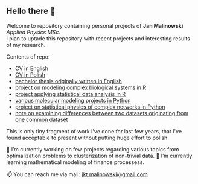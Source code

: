 ## Hello there 👋

Welcome to repository containing personal projects of **Jan Malinowski** *Applied Physics MSc.*  
I plan to uptade this repository with recent projects and interesting results of my research.

Contents of repo:
- [CV in English](https://github.com/jktmal/jktmal/blob/main/cv_JanMalinowski_en.pdf)
- [CV in Polish](https://github.com/jktmal/jktmal/blob/main/cv_JanMalinowski_pl.pdf)
- [bachelor thesis originally written in English](https://github.com/jktmal/jktmal/blob/main/BSc_thesis_JanMalinowski.pdf)
- [project on modeling complex biological systems in R](https://github.com/jktmal/jktmal/tree/main/modelling_of_complex_biological_systems)
- [project applying statistical data analysis in R](https://github.com/jktmal/jktmal/tree/main/statistical_data_analysis)
- [various molecular modeling projects in Python](https://github.com/jktmal/jktmal/tree/main/molecular_modeling)
- [project on statistical physics of complex networks in Python](https://github.com/jktmal/jktmal/tree/main/statistical_physics_of_complex_networks)
- [note on examining differences between two datasets originating from one common dataset](https://github.com/jktmal/jktmal/blob/main/stat_note.pdf) 

This is only tiny fragment of work I've done for last few years, that I've found acceptable to present without putting huge effort to polish.

🔭 I’m currently working on few projects regarding various topics from optimalization problems to clusterization of non-trivial data.
🌱 I’m currently learning mathematical modeling of finance processess.

📫 You can reach me via mail: <jkt.malinowski@gmail.com>

<!--
**jktmal/jktmal** is a ✨ _special_ ✨ repository because its `README.md` (this file) appears on your GitHub profile.

Here are some ideas to get you started:


- 👯 I’m looking to collaborate on ...
- 🤔 I’m looking for help with ...
- 💬 Ask me about ...
- ...
- 😄 Pronouns: ...
- ⚡ Fun fact: ...
-->
